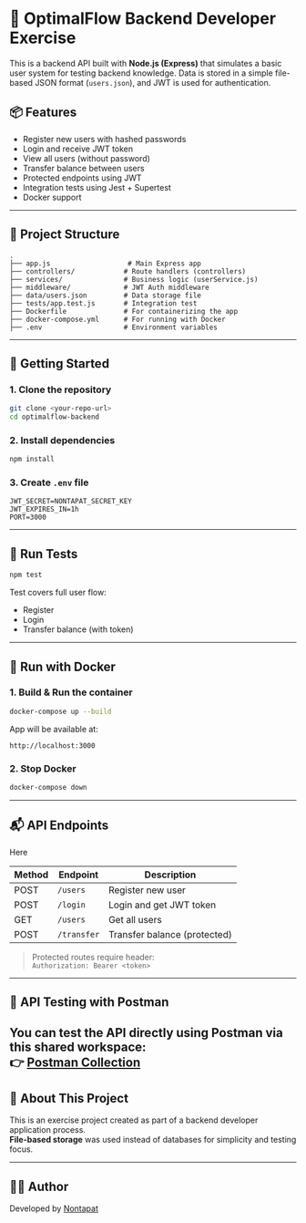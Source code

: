 # 🧠 OptimalFlow Backend Developer Exercise

This is a backend API built with **Node.js (Express)** that simulates a basic user system for testing backend knowledge. Data is stored in a simple file-based JSON format (`users.json`), and JWT is used for authentication.

## 📦 Features

- Register new users with hashed passwords
- Login and receive JWT token
- View all users (without password)
- Transfer balance between users
- Protected endpoints using JWT
- Integration tests using Jest + Supertest
- Docker support

---

## 📁 Project Structure

```
.
├── app.js                   # Main Express app
├── controllers/            # Route handlers (controllers)
├── services/               # Business logic (userService.js)
├── middleware/             # JWT Auth middleware
├── data/users.json         # Data storage file
├── tests/app.test.js       # Integration test
├── Dockerfile              # For containerizing the app
├── docker-compose.yml      # For running with Docker
├── .env                    # Environment variables
```

---

## 🚀 Getting Started

### 1. Clone the repository
```bash
git clone <your-repo-url>
cd optimalflow-backend
```

### 2. Install dependencies
```bash
npm install
```

### 3. Create `.env` file
```env
JWT_SECRET=NONTAPAT_SECRET_KEY
JWT_EXPIRES_IN=1h
PORT=3000
```

---

## 🧪 Run Tests

```bash
npm test
```

Test covers full user flow:
- Register
- Login
- Transfer balance (with token)

---

## 🐳 Run with Docker

### 1. Build & Run the container
```bash
docker-compose up --build
```

App will be available at:  
```
http://localhost:3000
```

### 2. Stop Docker
```bash
docker-compose down
```

---

## 📬 API Endpoints

Here 

| Method | Endpoint       | Description                 |
|--------|----------------|-----------------------------|
| POST   | `/users`       | Register new user           |
| POST   | `/login`       | Login and get JWT token     |
| GET    | `/users`       | Get all users               |
| POST   | `/transfer`    | Transfer balance (protected)|

> Protected routes require header:  
> `Authorization: Bearer <token>`

---

## 🧪 API Testing with Postman

You can test the API directly using Postman via this shared workspace:  
👉 [Postman Collection](https://postman.co/workspace/My-Workspace~d0e5e58e-37a7-4314-899d-8a1a7bf0effe/collection/37369421-c752e999-7551-4131-8978-c6ceea96d704?action=share&creator=37369421)
---

## 🙋 About This Project

This is an exercise project created as part of a backend developer application process.  
**File-based storage** was used instead of databases for simplicity and testing focus.

---

## 🧑‍💻 Author

Developed by [Nontapat](https://github.com/NontapatB)
